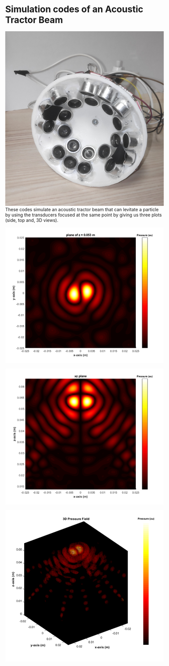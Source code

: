 # Simulation codes of an Acoustic Tractor Beam

![The acoustic tractor beam](/images/atb.jpg)
These codes simulate an acoustic tractor beam that can levitate a particle by using the transducers focused at the same point by giving us three plots (side, top and, 3D views).

![The top view](/images/top.png)

![The side view](/images/side.png)

![The 3D view](/images/3D.png)
